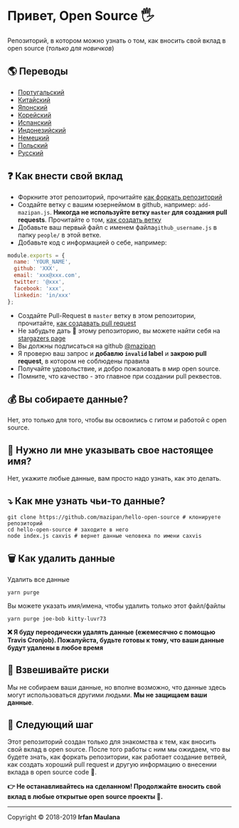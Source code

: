 # Привет, Open Source 🖐️

Репозиторий, в котором можно узнать о том, как вносить свой вклад в open source (_только для новичков_)

## 🌎 Переводы

- [Португальский](https://github.com/mazipan/hello-open-source/blob/master/README-PT-BR.md)
- [Китайский](https://github.com/mazipan/hello-open-source/blob/master/README-CHI.md)
- [Японский](https://github.com/mazipan/hello-open-source/blob/master/README-JP.md)
- [Корейский](https://github.com/mazipan/hello-open-source/blob/master/README-KR.md)
- [Испанский](https://github.com/mazipan/hello-open-source/blob/master/README-ES.md)
- [Индонезийский](https://github.com/mazipan/hello-open-source/blob/master/README-ID.md)
- [Немецкий](https://github.com/mazipan/hello-open-source/blob/master/README-DE.md)
- [Польский](https://github.com/mazipan/hello-open-source/blob/master/README-PL.md)
- [Русский](https://github.com/mazipan/hello-open-source/blob/master/README-RU.md)

## ❓ Как внести свой вклад

- Форкните этот репозиторий, прочитайте [как форкать репозиторий](https://help.github.com/articles/fork-a-repo/)
- Создайте ветку с вашим юзернеймом в github, например: `add-mazipan.js`. **Никогда не используйте ветку `master` для создания pull requests**.
  Прочитайте о том, [как создать ветку](https://help.github.com/articles/creating-and-deleting-branches-within-your-repository/)
- Добавьте ваш первый файл с именем файла`github_username.js` в папку `people/` в этой ветке.
- Добавьте код с информацией о себе, например:

```js
module.exports = {
  name: 'YOUR_NAME',
  github: 'XXX',
  email: 'xxx@xxx.com',
  twitter: '@xxx',
  facebook: 'xxx',
  linkedin: 'in/xxx'
};
```

- Создайте Pull-Request в `master` ветку в этом репозитории, прочитайте, [как создавать pull request](https://help.github.com/articles/creating-a-pull-request/)
- Не забудьте дать 🌟 этому репозиторию, вы можете найти себя на [stargazers page](https://github.com/mazipan/hello-open-source/stargazers)
- Вы должны подписаться на github [@mazipan](https://github.com/mazipan)
- Я проверю ваш запрос и **добавлю `invalid` label** и **закрою pull request**, в котором не соблюдены правила
- Получайте удовольствие, и добро пожаловать в мир open source.
- Помните, что качество - это главное при создании pull реквестов.

## 💰 Вы собираете данные?

Нет, это только для того, чтобы вы освоились с гитом и работой с open source.

## 🥶 Нужно ли мне указывать свое настоящее имя?

Нет, укажите любые данные, вам просто надо узнать, как это делать.

## ⤵️ Как мне узнать чьи-то данные?

```shell
git clone https://github.com/mazipan/hello-open-source # клонируете репозиторий
cd hello-open-source # заходите в него
node index.js caxvis # вернет данные человека по имени caxvis 
```

## 🗑️ Как удалить данные

Удалить все данные

```shell
yarn purge
```

Вы можете указать имя/имена, чтобы удалить только этот файл/файлы

```shell
yarn purge joe-bob kitty-luvr73
```

**❌ Я буду переодически удалять данные (ежемесячно с помощью Travis Cronjob). Пожалуйста, будьте готовы к тому, что ваши данные будут удалены в любое время**

## 🙈 Взвешивайте риски

Мы не собираем ваши данные, но вполне возможно, что данные здесь могут использоваться другими людьми. **Мы не защищаем ваши данные**.

## 🚶 Следующий шаг

Этот репозиторий создан только для знакомства к тем, как вносить свой вклад в open source.
После того работы с ним мы ожидаем, что вы будете знать, как форкать репозитории, как работает создание ветвей, как создать хороший pull request и другую информацию о внесении вклада в open source code 🥳.

**👉 Не останавливайтесь на сделанном! Продолжайте вносить свой вклад в любые открытые open source проекты 🙏.**

---

Copyright © 2018-2019 **Irfan Maulana**
